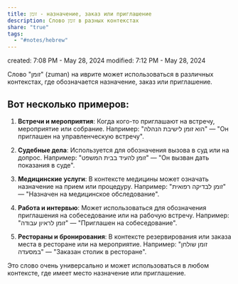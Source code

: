 ```yaml
---
title: זומן - назначение, заказ или приглашение
description: Слово זומן в разных контекстах
share: "true"
tags:
  - "#notes/hebrew"
---
```

created: 7:08 PM - May 28, 2024
modified: 7:12 PM - May 28, 2024

Слово "זומן" (zuman) на иврите может использоваться в различных контекстах, где обозначается назначение, заказ или приглашение. 

## Вот несколько примеров:

1. **Встречи и мероприятия**: Когда кого-то приглашают на встречу, мероприятие или собрание. Например: "הוא זומן לישיבת הנהלה" — "Он приглашен на управленческую встречу".

2. **Судебные дела**: Используется для обозначения вызова в суд или на допрос. Например: "זומן להעיד בבית המשפט" — "Он вызван дать показания в суде".

3. **Медицинские услуги**: В контексте медицины может означать назначение на прием или процедуру. Например: "זומן לבדיקה רפואית" — "Назначен на медицинское обследование".

4. **Работа и интервью**: Может использоваться для обозначения приглашения на собеседование или на рабочую встречу. Например: "זומן לראיון עבודה" — "Приглашен на собеседование".

5. **Рестораны и бронирования**: В контексте резервирования или заказа места в ресторане или на мероприятие. Например: "זומן שולחן במסעדה" — "Заказан столик в ресторане".

Это слово очень универсально и может использоваться в любом контексте, где имеет место назначение или приглашение.